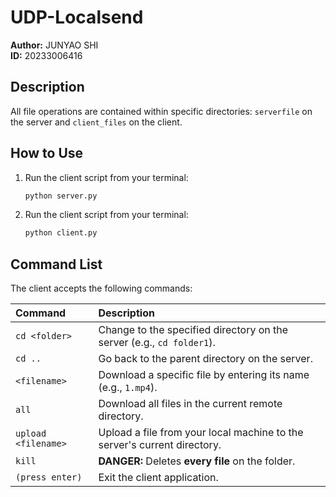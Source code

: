 # UDP-Localsend

**Author:** JUNYAO SHI  
**ID:** 20233006416  

## Description

All file operations are contained within specific directories: `serverfile` on the server and `client_files` on the client.



## How to Use

1.  Run the client script from your terminal:

    ```bash
    python server.py
    ```

2.  Run the client script from your terminal:

    ```bash
    python client.py
    ```



## Command List

The client accepts the following commands:

| Command           | Description                                                                  |
| :---------------- | :--------------------------------------------------------------------------- |
| `cd <folder>`     | Change to the specified directory on the server (e.g., `cd folder1`).        |
| `cd ..`           | Go back to the parent directory on the server.                               |
| `<filename>`      | Download a specific file by entering its name (e.g., `1.mp4`).               |
| `all`             | Download all files in the current remote directory.                          |
| `upload <filename>` | Upload a file from your local machine to the server's current directory.   |
| `kill`            | **DANGER:** Deletes **every file** on the folder.                            |
| `(press enter)`   | Exit the client application.                                                 |

